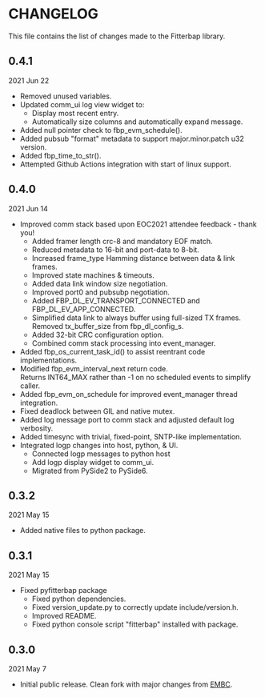 
# CHANGELOG

This file contains the list of changes made to the Fitterbap library.


## 0.4.1

2021 Jun 22

*   Removed unused variables.
*   Updated comm_ui log view widget to:
    *    Display most recent entry.
    *    Automatically size columns and automatically expand message.
*   Added null pointer check to fbp_evm_schedule().
*   Added pubsub "format" metadata to support major.minor.patch u32 version.
*   Added fbp_time_to_str().
*   Attempted Github Actions integration with start of linux support.


## 0.4.0

2021 Jun 14

*   Improved comm stack based upon EOC2021 attendee feedback - thank you!
    *   Added framer length crc-8 and mandatory EOF match.
    *   Reduced metadata to 16-bit and port-data to 8-bit.
    *   Increased frame_type Hamming distance between data & link frames. 
    *   Improved state machines & timeouts.
    *   Added data link window size negotiation.    
    *   Improved port0 and pubsubp negotiation.
    *   Added FBP_DL_EV_TRANSPORT_CONNECTED and FBP_DL_EV_APP_CONNECTED.
    *   Simplified data link to always buffer using full-sized TX frames.
        Removed tx_buffer_size from fbp_dl_config_s.
    *   Added 32-bit CRC configuration option.
    *   Combined comm stack processing into event_manager.
*   Added fbp_os_current_task_id() to assist reentrant code implementations.
*   Modified fbp_evm_interval_next return code.  
    Returns INT64_MAX rather than -1 on no scheduled events to simplify caller.
*   Added fbp_evm_on_schedule for improved event_manager thread integration. 
*   Fixed deadlock between GIL and native mutex.
*   Added log message port to comm stack and adjusted default log verbosity.
*   Added timesync with trivial, fixed-point, SNTP-like implementation.
*   Integrated logp changes into host, python, & UI.
    *   Connected logp messages to python host
    *   Add logp display widget to comm_ui.
    *   Migrated from PySide2 to PySide6.


## 0.3.2

2021 May 15

*   Added native files to python package.


## 0.3.1

2021 May 15

*   Fixed pyfitterbap package
    *   Fixed python dependencies.
    *   Fixed version_update.py to correctly update include/version.h.
    *   Improved README.
    *   Fixed python console script "fitterbap" installed with package.


## 0.3.0

2021 May 7 

*   Initial public release.
    Clean fork with major changes from [EMBC](https://github.com/mliberty1/embc).
